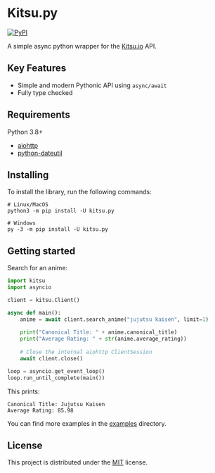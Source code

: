 # Kitsu.py
[![PyPI](https://badge.fury.io/py/kitsu.py.svg)](https://pypi.org/project/kitsu.py)

A simple async python wrapper for the [Kitsu.io](https://kitsu.io) API.

## Key Features
* Simple and modern Pythonic API using `async/await`
* Fully type checked

## Requirements

Python 3.8+
* [aiohttp](https://pypi.org/project/aiohttp/)
* [python-dateutil](https://pypi.org/project/aiohttp/)

## Installing
To install the library, run the following commands:
```shell
# Linux/MacOS
python3 -m pip install -U kitsu.py

# Windows
py -3 -m pip install -U kitsu.py
```

## Getting started

Search for an anime:
```python
import kitsu
import asyncio

client = kitsu.Client()

async def main():
    anime = await client.search_anime("jujutsu kaisen", limit=1)
    
    print("Canonical Title: " + anime.canonical_title)
    print("Average Rating: " + str(anime.average_rating))
    
    # Close the internal aiohttp ClientSession
    await client.close()

loop = asyncio.get_event_loop()
loop.run_until_complete(main())
```
This prints:
```
Canonical Title: Jujutsu Kaisen
Average Rating: 85.98
```
You can find more examples in the [examples](https://github.com/MrArkon/kitsu.py/tree/master/examples/) directory.

## License

This project is distributed under the [MIT](https://github.com/MrArkon/kitsu.py/blob/master/LICENSE.txt) license.
